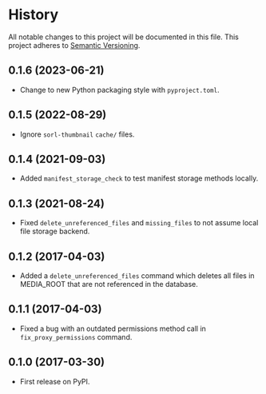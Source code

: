 # History
All notable changes to this project will be documented in this file. This project adheres to [Semantic Versioning](http://semver.org/).

## 0.1.6 (2023-06-21)
* Change to new Python packaging style with `pyproject.toml`.

## 0.1.5 (2022-08-29)
* Ignore `sorl-thumbnail` `cache/` files.

## 0.1.4 (2021-09-03)
* Added `manifest_storage_check` to test manifest storage methods locally.

## 0.1.3 (2021-08-24)
* Fixed `delete_unreferenced_files` and `missing_files` to not assume local file storage backend.

## 0.1.2 (2017-04-03)
* Added a `delete_unreferenced_files` command which deletes all files in MEDIA_ROOT that are not referenced in the database.

## 0.1.1 (2017-04-03)
* Fixed a bug with an outdated permissions method call in `fix_proxy_permissions` command.

## 0.1.0 (2017-03-30)
* First release on PyPI.

